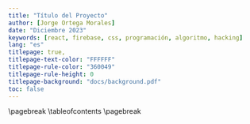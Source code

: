 ```yaml
---
title: "Título del Proyecto"
author: [Jorge Ortega Morales]
date: "Diciembre 2023"
keywords: [react, firebase, css, programación, algoritmo, hacking]
lang: "es"
titlepage: true,
titlepage-text-color: "FFFFFF"
titlepage-rule-color: "360049"
titlepage-rule-height: 0
titlepage-background: "docs/background.pdf"
toc: false
---
```


\pagebreak
\tableofcontents
\pagebreak
